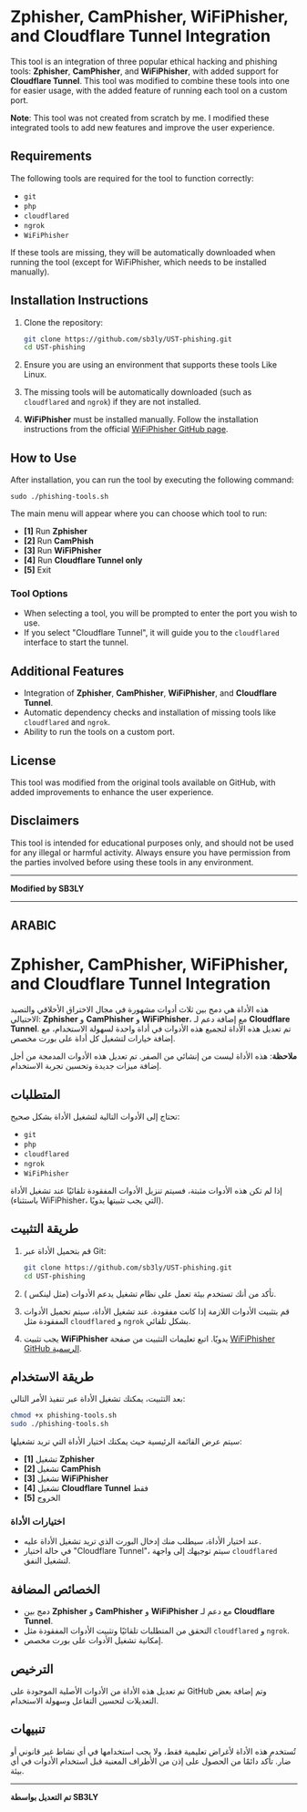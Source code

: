 
# **Zphisher, CamPhisher, WiFiPhisher, and Cloudflare Tunnel Integration**

This tool is an integration of three popular ethical hacking and phishing tools: **Zphisher**, **CamPhisher**, and **WiFiPhisher**, with added support for **Cloudflare Tunnel**. This tool was modified to combine these tools into one for easier usage, with the added feature of running each tool on a custom port.

**Note**: This tool was not created from scratch by me. I modified these integrated tools to add new features and improve the user experience.

## **Requirements**

The following tools are required for the tool to function correctly:

- `git`
- `php`
- `cloudflared`
- `ngrok`
- `WiFiPhisher`

If these tools are missing, they will be automatically downloaded when running the tool (except for WiFiPhisher, which needs to be installed manually).

## **Installation Instructions**

1. Clone the repository:
    ```bash
    git clone https://github.com/sb3ly/UST-phishing.git
    cd UST-phishing
    ```

2. Ensure you are using an environment that supports these tools Like Linux.

3. The missing tools will be automatically downloaded (such as `cloudflared` and `ngrok`) if they are not installed.

4. **WiFiPhisher** must be installed manually. Follow the installation instructions from the official [WiFiPhisher GitHub page](https://github.com/WiFiPhisher/WiFiPhisher).

## **How to Use**

After installation, you can run the tool by executing the following command:
```chmod +x phishing-tools.sh
sudo ./phishing-tools.sh
```

The main menu will appear where you can choose which tool to run:

- **[1]** Run **Zphisher**
- **[2]** Run **CamPhish**
- **[3]** Run **WiFiPhisher**
- **[4]** Run **Cloudflare Tunnel only**
- **[5]** Exit

### **Tool Options**
- When selecting a tool, you will be prompted to enter the port you wish to use.
- If you select "Cloudflare Tunnel", it will guide you to the `cloudflared` interface to start the tunnel.

## **Additional Features**
- Integration of **Zphisher**, **CamPhisher**, **WiFiPhisher**, and **Cloudflare Tunnel**.
- Automatic dependency checks and installation of missing tools like `cloudflared` and `ngrok`.
- Ability to run the tools on a custom port.

## **License**

This tool was modified from the original tools available on GitHub, with added improvements to enhance the user experience.

## **Disclaimers**

This tool is intended for educational purposes only, and should not be used for any illegal or harmful activity. Always ensure you have permission from the parties involved before using these tools in any environment.

---

**Modified by SB3LY**

---

## ARABIC

# **Zphisher, CamPhisher, WiFiPhisher, and Cloudflare Tunnel Integration**

هذه الأداة هي دمج بين ثلاث أدوات مشهورة في مجال الاختراق الأخلاقي والتصيد الاحتيالي: **Zphisher** و **CamPhisher** و **WiFiPhisher**، مع إضافة دعم لـ **Cloudflare Tunnel**. تم تعديل هذه الأداة لتجميع هذه الأدوات في أداة واحدة لسهولة الاستخدام، مع إضافة خيارات لتشغيل كل أداة على بورت مخصص.

**ملاحظة**: هذه الأداة ليست من إنشائي من الصفر. تم تعديل هذه الأدوات المدمجة من أجل إضافة ميزات جديدة وتحسين تجربة الاستخدام.

## **المتطلبات**

تحتاج إلى الأدوات التالية لتشغيل الأداة بشكل صحيح:

- `git`
- `php`
- `cloudflared`
- `ngrok`
- `WiFiPhisher`

إذا لم تكن هذه الأدوات مثبتة، فسيتم تنزيل الأدوات المفقودة تلقائيًا عند تشغيل الأداة (باستثناء WiFiPhisher، التي يجب تثبيتها يدويًا).

## **طريقة التثبيت**

1. قم بتحميل الأداة عبر Git:
    ```bash
    git clone https://github.com/sb3ly/UST-phishing.git
    cd UST-phishing
    ```

2. تأكد من أنك تستخدم بيئة تعمل على نظام تشغيل يدعم الأدوات (مثل لينكس ).

3. قم بتثبيت الأدوات اللازمة إذا كانت مفقودة. عند تشغيل الأداة، سيتم تحميل الأدوات المفقودة مثل `cloudflared` و `ngrok` بشكل تلقائي.

4. يجب تثبيت **WiFiPhisher** يدويًا. اتبع تعليمات التثبيت من صفحة [WiFiPhisher GitHub الرسمية](https://github.com/WiFiPhisher/WiFiPhisher).

## **طريقة الاستخدام**

بعد التثبيت، يمكنك تشغيل الأداة عبر تنفيذ الأمر التالي:
```bash
chmod +x phishing-tools.sh
sudo ./phishing-tools.sh
```

سيتم عرض القائمة الرئيسية حيث يمكنك اختيار الأداة التي تريد تشغيلها:

- **[1]** تشغيل **Zphisher**
- **[2]** تشغيل **CamPhish**
- **[3]** تشغيل **WiFiPhisher**
- **[4]** تشغيل **Cloudflare Tunnel** فقط
- **[5]** الخروج

### **اختيارات الأداة**
- عند اختيار الأداة، سيطلب منك إدخال البورت الذي تريد تشغيل الأداة عليه.
- في حالة اختيار "Cloudflare Tunnel"، سيتم توجيهك إلى واجهة `cloudflared` لتشغيل النفق.

## **الخصائص المضافة**
- دمج بين **Zphisher** و **CamPhisher** و **WiFiPhisher** مع دعم لـ **Cloudflare Tunnel**.
- التحقق من المتطلبات تلقائيًا وتثبيت الأدوات المفقودة مثل `cloudflared` و `ngrok`.
- إمكانية تشغيل الأدوات على بورت مخصص.

## **الترخيص**

تم تعديل هذه الأداة من الأدوات الأصلية الموجودة على GitHub وتم إضافة بعض التعديلات لتحسين التفاعل وسهولة الاستخدام.

## **تنبيهات**

تُستخدم هذه الأداة لأغراض تعليمية فقط، ولا يجب استخدامها في أي نشاط غير قانوني أو ضار. تأكد دائمًا من الحصول على إذن من الأطراف المعنية قبل استخدام الأدوات في أي بيئة.

---

**تم التعديل بواسطة SB3LY**
